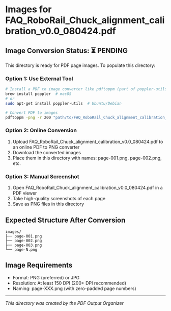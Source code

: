 # Images for FAQ_RoboRail_Chuck_alignment_calibration_v0.0_080424.pdf

## Image Conversion Status: ⏳ PENDING

This directory is ready for PDF page images. To populate this directory:

### Option 1: Use External Tool
```bash
# Install a PDF to image converter like pdftoppm (part of poppler-utils)
brew install poppler  # macOS
# or
sudo apt-get install poppler-utils  # Ubuntu/Debian

# Convert PDF to images
pdftoppm -png -r 200 "path/to/FAQ_RoboRail_Chuck_alignment_calibration_v0.0_080424.pdf" images/page
```

### Option 2: Online Conversion
1. Upload FAQ_RoboRail_Chuck_alignment_calibration_v0.0_080424.pdf to an online PDF to PNG converter
2. Download the converted images
3. Place them in this directory with names: page-001.png, page-002.png, etc.

### Option 3: Manual Screenshot
1. Open FAQ_RoboRail_Chuck_alignment_calibration_v0.0_080424.pdf in a PDF viewer
2. Take high-quality screenshots of each page
3. Save as PNG files in this directory

## Expected Structure After Conversion
```
images/
├── page-001.png
├── page-002.png
├── page-003.png
└── page-N.png
```

## Image Requirements
- Format: PNG (preferred) or JPG
- Resolution: At least 150 DPI (200+ DPI recommended)
- Naming: page-XXX.png (with zero-padded page numbers)

---
*This directory was created by the PDF Output Organizer*
